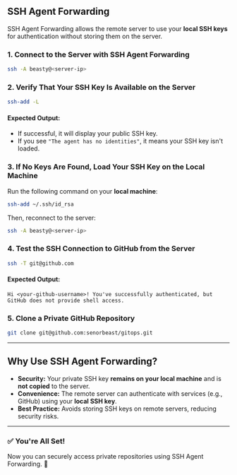 ## SSH Agent Forwarding

SSH Agent Forwarding allows the remote server to use your **local SSH keys** for authentication without storing them on the server.

### 1. Connect to the Server with SSH Agent Forwarding

```bash
ssh -A beasty@<server-ip>
```

### 2. Verify That Your SSH Key Is Available on the Server

```bash
ssh-add -L
```

#### Expected Output:

- If successful, it will display your public SSH key.
- If you see `"The agent has no identities"`, it means your SSH key isn't loaded.

### 3. If No Keys Are Found, Load Your SSH Key on the Local Machine

Run the following command on your **local machine**:

```bash
ssh-add ~/.ssh/id_rsa
```

Then, reconnect to the server:

```bash
ssh -A beasty@<server-ip>
```

### 4. Test the SSH Connection to GitHub from the Server

```bash
ssh -T git@github.com
```

#### Expected Output:

```
Hi <your-github-username>! You've successfully authenticated, but GitHub does not provide shell access.
```

### 5. Clone a Private GitHub Repository

```bash
git clone git@github.com:senorbeast/gitops.git
```

---

## Why Use SSH Agent Forwarding?

- **Security:** Your private SSH key **remains on your local machine** and is **not copied** to the server.
- **Convenience:** The remote server can authenticate with services (e.g., GitHub) using your **local SSH key**.
- **Best Practice:** Avoids storing SSH keys on remote servers, reducing security risks.

---

### ✅ You're All Set!

Now you can securely access private repositories using SSH Agent Forwarding. 🚀
